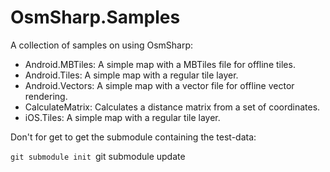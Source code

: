 OsmSharp.Samples
================

A collection of samples on using OsmSharp:

- Android.MBTiles: A simple map with a MBTiles file for offline tiles.
- Android.Tiles: A simple map with a regular tile layer.
- Android.Vectors: A simple map with a vector file for offline vector rendering.
- CalculateMatrix: Calculates a distance matrix from a set of coordinates.
- iOS.Tiles: A simple map with a regular tile layer.

Don't for get to get the submodule containing the test-data:

`git submodule init
`git submodule update
